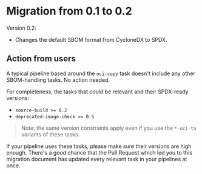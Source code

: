 # Migration from 0.1 to 0.2

Version 0.2:

* Changes the default SBOM format from CycloneDX to SPDX.

## Action from users

A typical pipeline based around the `oci-copy` task doesn't include any other
SBOM-handling tasks. No action needed.

For completeness, the tasks that *could* be relevant and their SPDX-ready versions:

* `source-build >= 0.2`
* `deprecated-image-check >= 0.5`

> Note: the same version constraints apply even if you use the `*-oci-ta` variants
> of these tasks.

If your pipeline uses these tasks, please make sure their versions are high enough.
There's a good chance that the Pull Request which led you to this migration document
has updated every relevant task in your pipelines at once.
